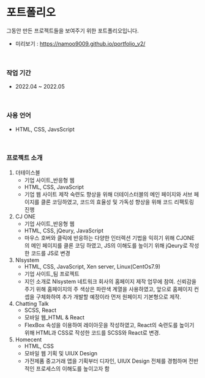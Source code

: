 # 포트폴리오
그동안 만든 프로젝트들을 보여주기 위한 포트폴리오입니다.

- 미리보기 : https://namoo9009.github.io/portfolio_v2/

<br />

### 작업 기간
- 2022.04 ~ 2022.05

<br />

### 사용 언어
- HTML, CSS, JavsScript

<br />

### 프로젝트 소개
<ol>
  <li>더테이스블
    <ul>
      <li>기업 사이트_반응형 웹</li>
      <li>HTML, CSS, JavaScript</li>
      <li>기업 웹 사이트 제작 숙련도 향상을 위해 더테이스터블의 메인 페이지와 서브 페이지를 클론 코딩하였고, 코드의 효율성 및 가독성 향상을 위해 코드 리팩토링 진행</li>
    </ul>
  </li>
  <li>CJ ONE
    <ul>
      <li>기업 사이트_반응형 웹</li>
      <li>HTML, CSS, jQeury, JavaScript</li>
      <li>마우스 호버와 클릭에 반응하는 다양한 인터렉션 기법을 익히기 위해 CJONE의 메인 페이지를 클론 코딩 하였고, JS의 이해도를 높이기 위해 jQeury로 작성한 코드를 JS로 변경</li>
    </ul>
  </li>
  <li>NIsystem
    <ul>
      <li>HTML, CSS, JavaScript, Xen server, Linux(CentOs7.9)</li>
      <li>기업 사이트_팀 프로젝트</li>
      <li>지인 소개로 NIsystem 네트워크 회사의 홈페이지 제작 업무에 참여. 신뢰감을 주기 위해 홈페이지의 주 색상은 파랸색 계열을 사용하였고, 앞으로 홈페이지 컨셉을 구체화하여 추가 개발할 예정이라 먼저 원페이지 기본형으로 제작.</li>
    </ul>
  </li>
  <li>Chatting Talk
    <ul>
      <li>SCSS, React</li>
      <li>모바일 웹_HTML & React</li>
      <li>FlexBox 속성을 이용하여 레이아웃을 작성하였고, React의 숙련도를 높이기 위해 HTML과 CSS로 작성한 코드를 SCSS와 React로 변경.</li>
    </ul>
  </li>
   <li>Homecent
    <ul>
      <li>HTML, CSS</li>
      <li>모바일 웹 기획 및 UIUX Design</li>
      <li>가전제품 중고거래 앱을 기획부터 디자인, UIUX Design 전체를 경험하며 전반적인 프로세스의 이해도를 높이고자 함</li>
    </ul>
  </li>
 <ol>
